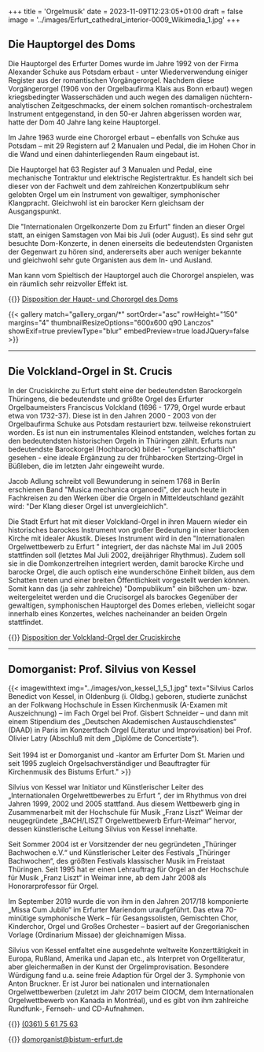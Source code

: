 +++
title = 'Orgelmusik'
date = 2023-11-09T12:23:05+01:00
draft = false
image = '../images/Erfurt_cathedral_interior-0009_Wikimedia_1.jpg'
+++

## Die Hauptorgel des Doms

Die Hauptorgel des Erfurter Domes wurde im Jahre 1992 von der Firma Alexander Schuke aus Potsdam erbaut - unter Wiederverwendung einiger Register aus der romantischen Vorgängerorgel. Nachdem diese Vorgängerorgel (1906 von der Orgelbaufirma Klais aus Bonn erbaut) wegen kriegsbedingter Wasserschäden und auch wegen des damaligen nüchtern-analytischen Zeitgeschmacks, der einem solchen romantisch-orchestralem Instrument entgegenstand, in den 50-er Jahren abgerissen worden war, hatte der Dom 40 Jahre lang keine Hauptorgel.

Im Jahre 1963 wurde eine Chororgel erbaut – ebenfalls von Schuke aus Potsdam – mit 29 Registern auf 2 Manualen und Pedal, die im Hohen Chor in die Wand und einen dahinterliegenden Raum eingebaut ist.

Die Hauptorgel hat 63 Register auf 3 Manualen und Pedal, eine mechanische Tontraktur und elektrische Registertraktur. Es handelt sich bei dieser von der Fachwelt und dem zahlreichen Konzertpublikum sehr gelobten Orgel um ein Instrument von gewaltiger, symphonischer Klangpracht. Gleichwohl ist ein barocker Kern gleichsam der Ausgangspunkt.

Die "Internationalen Orgelkonzerte Dom zu Erfurt" finden an dieser Orgel statt, an einigen Samstagen von Mai bis Juli (oder August). Es sind sehr gut besuchte Dom-Konzerte, in denen einerseits die bedeutendsten Organisten der Gegenwart zu hören sind, andererseits aber auch weniger bekannte und gleichwohl sehr gute Organisten aus dem In- und Ausland.

Man kann vom Spieltisch der Hauptorgel auch die Chororgel anspielen, was ein räumlich sehr reizvoller Effekt ist.

{{<icon class="fa fa-file-pdf">}}&nbsp;[Disposition der Haupt- und Chororgel des Doms](../documents/Disposition-Domorgeln-Erfurt-2023.pdf)

{{< gallery match="gallery_organ/*" sortOrder="asc" rowHeight="150" margins="4" thumbnailResizeOptions="600x600 q90 Lanczos" showExif=true previewType="blur" embedPreview=true loadJQuery=false >}}

----

## Die Volckland-Orgel in St. Crucis

In der Cruciskirche zu Erfurt steht eine der bedeutendsten Barockorgeln Thüringens, die bedeutendste und größte Orgel des Erfurter Orgelbaumeisters Franciscus Volckland (1696 - 1779, Orgel wurde erbaut etwa von 1732-37). Diese ist in den Jahren 2000 - 2003 von der Orgelbaufirma Schuke aus Potsdam restauriert bzw. teilweise rekonstruiert worden.
Es ist nun ein instrumentales Kleinod entstanden, welches fortan zu den bedeutendsten historischen Orgeln in Thüringen zählt. Erfurts nun bedeutendste Barockorgel (Hochbarock) bildet - "orgellandschaftlich" gesehen - eine ideale Ergänzung zu der frühbarocken Stertzing-Orgel in Büßleben, die im letzten Jahr eingeweiht wurde.

Jacob Adlung schreibt voll Bewunderung in seinem 1768 in Berlin erschienen Band "Musica mechanica organoedi", der auch heute in Fachkreisen zu den Werken über die Orgeln in Mitteldeutschland gezählt wird: "Der Klang dieser Orgel ist unvergleichlich".

Die Stadt Erfurt hat mit dieser Volckland-Orgel in ihren Mauern wieder ein historisches barockes Instrument von großer Bedeutung in einer barocken Kirche mit idealer Akustik. Dieses Instrument wird in den "Internationalen Orgelwettbewerb zu Erfurt " integriert, der das nächste Mal im Juli 2005 stattfinden soll (letztes Mal Juli 2002, dreijähriger Rhythmus). Zudem soll sie in die Domkonzertreihen integriert werden, damit barocke Kirche und barocke Orgel, die auch optisch eine wunderschöne Einheit bilden, aus dem Schatten treten und einer breiten Öffentlichkeit vorgestellt werden können. Somit kann das (ja sehr zahlreiche) "Dompublikum" ein bißchen um- bzw. weitergeleitet werden und die Crucisorgel als barockes Gegenüber der gewaltigen, symphonischen Hauptorgel des Domes erleben, vielleicht sogar innerhalb eines Konzertes, welches nacheinander an beiden Orgeln stattfindet.

{{<icon class="fa fa-file-pdf">}}&nbsp;[Disposition der Volckland-Orgel der Cruciskirche](../documents/Volckland-Orgel-Cruciskirche-Erfurt.pdf)

----

## Domorganist: Prof. Silvius von Kessel

{{< imagewithtext img="../images/von_kessel_1_5_1.jpg" text="Silvius Carlos Benedict von Kessel, in Oldenburg (i. Oldbg.) geboren, studierte zunächst an der Folkwang Hochschule in Essen Kirchenmusik (A-Examen mit Auszeichnung) – im Fach Orgel bei Prof. Gisbert Schneider – und dann mit einem Stipendium des „Deutschen Akademischen Austauschdienstes“ (DAAD) in Paris im Konzertfach Orgel (Literatur und Improvisation) bei Prof. Olivier Latry (Abschluß mit dem „Diplôme de Concertiste“).<br/><br/>Seit 1994 ist er Domorganist und -kantor am Erfurter Dom St. Marien und seit 1995 zugleich Orgelsachverständiger und Beauftragter für Kirchenmusik des Bistums Erfurt." >}}

Silvius von Kessel war Initiator und Künstlerischer Leiter des „Internationalen Orgelwettbewerbes zu Erfurt “, der im Rhythmus von drei Jahren 1999, 2002 und 2005 stattfand. Aus diesem Wettbewerb ging in Zusammenarbeit mit der Hochschule für Musik „Franz Liszt“ Weimar der neugegründete „BACH/LISZT Orgelwettbewerb Erfurt-Weimar“ hervor, dessen künstlerische Leitung Silvius von Kessel innehatte.

Seit Sommer 2004 ist er Vorsitzender der neu gegründeten „Thüringer Bachwochen e.V.“ und Künstlerischer Leiter des Festivals „Thüringer Bachwochen“, des größten Festivals klassischer Musik im Freistaat Thüringen. Seit 1995 hat er einen Lehrauftrag für Orgel an der Hochschule für Musik „Franz Liszt“ in Weimar inne, ab dem Jahr 2008 als Honorarprofessor für Orgel.

Im September 2019 wurde die von ihm in den Jahren 2017/18 komponierte „Missa Cum Jubilo“ im Erfurter Mariendom uraufgeführt. Das etwa 70-minütige symphonische Werk – für Gesangssolisten, Gemischten Chor, Kinderchor, Orgel und Großes Orchester – basiert auf der Gregorianischen Vorlage (Ordinarium Missae) der gleichnamigen Missa.

Silvius von Kessel entfaltet eine ausgedehnte weltweite Konzerttätigkeit in Europa, Rußland, Amerika und Japan etc., als Interpret von Orgelliteratur, aber gleichermaßen in der Kunst der Orgelimprovisation. Besondere Würdigung fand u.a. seine freie Adaption für Orgel der 3. Symphonie von Anton Bruckner. Er ist Juror bei nationalen und internationalen Orgelwettbewerben (zuletzt im Jahr 2017 beim CIOCM, dem Internationalen Orgelwettbewerb von Kanada in Montréal), und es gibt von ihm zahlreiche Rundfunk-, Fernseh- und CD-Aufnahmen.

{{<icon class="fa fa-phone">}}&nbsp;[(0361) 5 61 75 63](tel:+493615617563)

{{<icon class="fa fa-envelope">}}&nbsp;[domorganist@bistum-erfurt.de](mailto:domorganist@bistum-erfurt.de)



